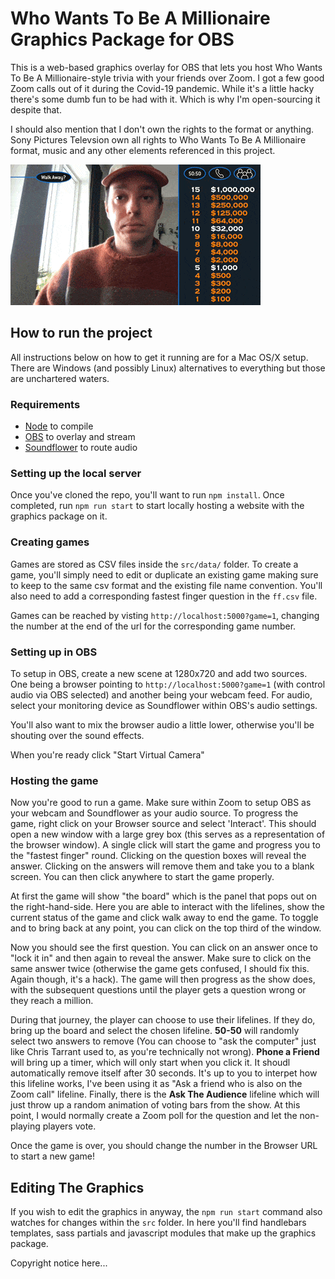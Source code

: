 # Who Wants To Be A Millionaire Graphics Package for OBS

This is a web-based graphics overlay for OBS that lets you host Who Wants To Be A Millionaire-style trivia with your friends over Zoom. I got a few good Zoom calls out of it during the Covid-19 pandemic. While it's a little hacky there's some dumb fun to be had with it. Which is why I'm open-sourcing it despite that.

I should also mention that I don't own the rights to the format or anything. Sony Pictures Televsion own all rights to Who Wants To Be A Millionaire format, music and any other elements referenced in this project. 

![An animated gif of the graphics in action](demo.gif)

## How to run the project
All instructions below on how to get it running are for a Mac OS/X setup. There are Windows (and possibly Linux) alternatives to everything but those are unchartered waters.

### Requirements
- [Node](https://nodejs.org/en/) to compile
- [OBS](https://obsproject.com/) to overlay and stream
- [Soundflower](https://github.com/mattingalls/Soundflower) to route audio

### Setting up the local server
Once you've cloned the repo, you'll want to run `npm install`. Once completed, run `npm run start` to start locally hosting a website with the graphics package on it.

### Creating games
Games are stored as CSV files inside the `src/data/` folder. To create a game, you'll simply need to edit or duplicate an existing game making sure to keep to the same csv format and the existing file name convention. You'll also need to add a corresponding fastest finger question in the `ff.csv` file.

Games can be reached by visting `http://localhost:5000?game=1`, changing the number at the end of the url for the corresponding game number.

### Setting up in OBS
To setup in OBS, create a new scene at 1280x720 and add two sources. One being a browser pointing to `http://localhost:5000?game=1` (with control audio via OBS selected) and another being your webcam feed. For audio, select your monitoring device as Soundflower within OBS's audio settings.

You'll also want to mix the browser audio a little lower, otherwise you'll be shouting over the sound effects.

When you're ready click "Start Virtual Camera"

### Hosting the game
Now you're good to run a game. Make sure within Zoom to setup OBS as your webcam and Soundflower as your audio source. To progress the game, right click on your Browser source and select 'Interact'. This should open a new window with a large grey box (this serves as a representation of the browser window). A single click will start the game and progress you to the "fastest finger" round. Clicking on the question boxes will reveal the answer. Clicking on the answers will remove them and take you to a blank screen. You can then click anywhere to start the game properly.

At first the game will show "the board" which is the panel that pops out on the right-hand-side. Here you are able to interact with the lifelines, show the current status of the game and click walk away to end the game. To toggle and to bring back at any point, you can click on the top third of the window.

Now you should see the first question. You can click on an answer once to "lock it in" and then again to reveal the answer. Make sure to click on the same answer twice (otherwise the game gets confused, I should fix this. Again though, it's a hack). The game will then progress as the show does, with the subsequent questions until the player gets a question wrong or they reach a million.

During that journey, the player can choose to use their lifelines. If they do, bring up the board and select the chosen lifeline. **50-50** will randomly select two answers to remove (You can choose to "ask the computer" just like Chris Tarrant used to, as you're technically not wrong). **Phone a Friend** will bring up a timer, which will only start when you click it. It shoudl automatically remove itself after 30 seconds. It's up to you to interpet how this lifeline works, I've been using it as "Ask a friend who is also on the Zoom call" lifeline. Finally, there is the **Ask The Audience** lifeline which will just throw up a random animation of voting bars from the show. At this point, I would normally create a Zoom poll for the question and let the non-playing players vote.

Once the game is over, you should change the number in the Browser URL to start a new game!

## Editing The Graphics
If you wish to edit the graphics in anyway, the `npm run start` command also watches for changes within the `src` folder. In here you'll find handlebars templates, sass partials and javascript modules that make up the graphics package.


Copyright notice here...